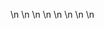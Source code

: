 

















































\n
\n
\n
\n
\n
\n
\n
\n
























































































































































































